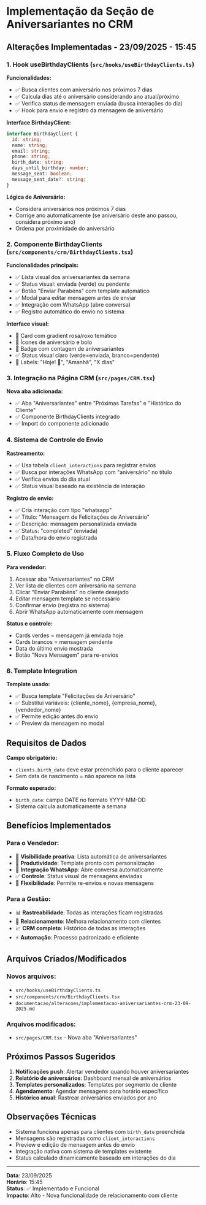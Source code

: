 # Implementação da Seção de Aniversariantes no CRM

## Alterações Implementadas - 23/09/2025 - 15:45

### 1. **Hook useBirthdayClients** (`src/hooks/useBirthdayClients.ts`)

**Funcionalidades:**
- ✅ Busca clientes com aniversário nos próximos 7 dias
- ✅ Calcula dias até o aniversário considerando ano atual/próximo
- ✅ Verifica status de mensagem enviada (busca interações do dia)
- ✅ Hook para envio e registro da mensagem de aniversário

**Interface BirthdayClient:**
```typescript
interface BirthdayClient {
  id: string;
  name: string;
  email: string;
  phone: string;
  birth_date: string;
  days_until_birthday: number;
  message_sent: boolean;
  message_sent_date?: string;
}
```

**Lógica de Aniversário:**
- Considera aniversários nos próximos 7 dias
- Corrige ano automaticamente (se aniversário deste ano passou, considera próximo ano)
- Ordena por proximidade do aniversário

### 2. **Componente BirthdayClients** (`src/components/crm/BirthdayClients.tsx`)

**Funcionalidades principais:**
- ✅ Lista visual dos aniversariantes da semana
- ✅ Status visual: enviada (verde) ou pendente
- ✅ Botão "Enviar Parabéns" com template automático
- ✅ Modal para editar mensagem antes de enviar
- ✅ Integração com WhatsApp (abre conversa)
- ✅ Registro automático do envio no sistema

**Interface visual:**
- 🎁 Card com gradient rosa/roxo temático
- 🍰 Ícones de aniversário e bolo
- 📱 Badge com contagem de aniversariantes
- ✅ Status visual claro (verde=enviada, branco=pendente)
- 📅 Labels: "Hoje! 🎉", "Amanhã", "X dias"

### 3. **Integração na Página CRM** (`src/pages/CRM.tsx`)

**Nova aba adicionada:**
- ✅ Aba "Aniversariantes" entre "Próximas Tarefas" e "Histórico do Cliente"
- ✅ Componente BirthdayClients integrado
- ✅ Import do componente adicionado

### 4. **Sistema de Controle de Envio**

**Rastreamento:**
- ✅ Usa tabela `client_interactions` para registrar envios
- ✅ Busca por interações WhatsApp com "aniversário" no título
- ✅ Verifica envios do dia atual
- ✅ Status visual baseado na existência de interação

**Registro de envio:**
- ✅ Cria interação com tipo "whatsapp"
- ✅ Título: "Mensagem de Felicitações de Aniversário"
- ✅ Descrição: mensagem personalizada enviada
- ✅ Status: "completed" (enviada)
- ✅ Data/hora do envio registrada

### 5. **Fluxo Completo de Uso**

**Para vendedor:**
1. Acessar aba "Aniversariantes" no CRM
2. Ver lista de clientes com aniversário na semana
3. Clicar "Enviar Parabéns" no cliente desejado
4. Editar mensagem template se necessário
5. Confirmar envio (registra no sistema)
6. Abrir WhatsApp automaticamente com mensagem

**Status e controle:**
- Cards verdes = mensagem já enviada hoje
- Cards brancos = mensagem pendente
- Data do último envio mostrada
- Botão "Nova Mensagem" para re-envios

### 6. **Template Integration**

**Template usado:**
- ✅ Busca template "Felicitações de Aniversário"
- ✅ Substitui variáveis: {cliente_nome}, {empresa_nome}, {vendedor_nome}
- ✅ Permite edição antes do envio
- ✅ Preview da mensagem no modal

## Requisitos de Dados

**Campo obrigatório:**
- `clients.birth_date` deve estar preenchido para o cliente aparecer
- Sem data de nascimento = não aparece na lista

**Formato esperado:**
- `birth_date`: campo DATE no formato YYYY-MM-DD
- Sistema calcula automaticamente a semana

## Benefícios Implementados

### Para o Vendedor:
- 🎯 **Visibilidade proativa**: Lista automática de aniversariantes
- 🚀 **Produtividade**: Template pronto com personalização
- 📱 **Integração WhatsApp**: Abre conversa automaticamente
- ✅ **Controle**: Status visual de mensagens enviadas
- 🔄 **Flexibilidade**: Permite re-envios e novas mensagens

### Para a Gestão:
- 📊 **Rastreabilidade**: Todas as interações ficam registradas
- 🎯 **Relacionamento**: Melhora relacionamento com clientes
- 📈 **CRM completo**: Histórico de todas as interações
- ⚡ **Automação**: Processo padronizado e eficiente

## Arquivos Criados/Modificados

### Novos arquivos:
- `src/hooks/useBirthdayClients.ts`
- `src/components/crm/BirthdayClients.tsx`
- `documentacao/alteracoes/implementacao-aniversariantes-crm-23-09-2025.md`

### Arquivos modificados:
- `src/pages/CRM.tsx` - Nova aba "Aniversariantes"

## Próximos Passos Sugeridos

1. **Notificações push**: Alertar vendedor quando houver aniversariantes
2. **Relatório de aniversários**: Dashboard mensal de aniversários
3. **Templates personalizados**: Templates por segmento de cliente
4. **Agendamento**: Agendar mensagens para horário específico
5. **Histórico anual**: Rastrear aniversários enviados por ano

## Observações Técnicas

- Sistema funciona apenas para clientes com `birth_date` preenchida
- Mensagens são registradas como `client_interactions`
- Preview e edição de mensagem antes do envio
- Integração nativa com sistema de templates existente
- Status calculado dinamicamente baseado em interações do dia

---
**Data**: 23/09/2025  
**Horário**: 15:45  
**Status**: ✅ Implementado e Funcional  
**Impacto**: Alto - Nova funcionalidade de relacionamento com cliente